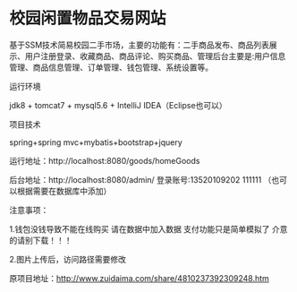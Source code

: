 # 校园闲置物品交易网站


基于SSM技术简易校园二手市场，主要的功能有：二手商品发布、商品列表展示、用户注册登录、收藏商品、商品评论、购买商品、管理后台主要是:用户信息管理、商品信息管理、订单管理、钱包管理、系统设置等。

运行环境

jdk8 + tomcat7 + mysql5.6 + IntelliJ IDEA（Eclipse也可以）

项目技术

spring+spring mvc+mybatis+bootstrap+jquery

运行地址：http://localhost:8080/goods/homeGoods

后台地址：http://localhost:8080/admin/
登录账号:13520109202 111111 （也可以根据需要在数据库中添加）

注意事项：

1.钱包没钱导致不能在线购买  请在数据中加入数据 支付功能只是简单模拟了 介意的请别下载！！！ 

2.图片上传后，访问路径需要修改

原项目地址：http://www.zuidaima.com/share/4810237392309248.htm

